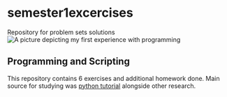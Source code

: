 # semester1excercises
Repository for problem sets solutions
![A picture depicting my first experience with programming](http://www.slate.com/content/dam/slate/articles/life/classes/2015/08/150827_CLASSES_Coding.jpg.CROP.promo-xlarge2.jpg)

## Programming and Scripting

This repository contains 6 exercises and additional homework done.
Main source for studying was [python tutorial](https://docs.python.org/3/tutorial/) alongside other research. 
